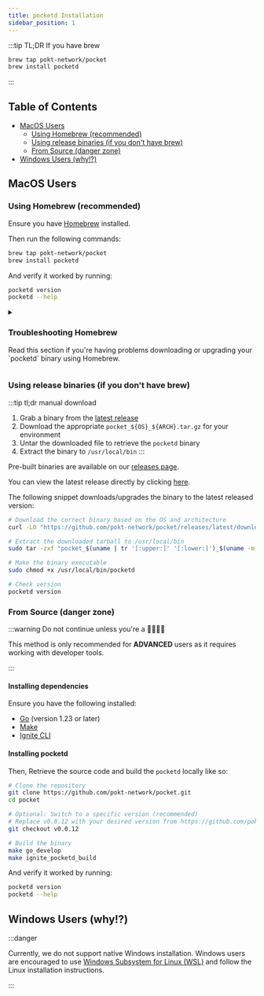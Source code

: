 ```yaml
---
title: pocketd Installation
sidebar_position: 1
---
```


:::tip TL;DR If you have brew

```bash
brew tap pokt-network/pocket
brew install pocketd
```

:::

## Table of Contents <!-- omit in toc -->

- [MacOS Users](#macos-users)
  - [Using Homebrew (recommended)](#using-homebrew-recommended)
  - [Using release binaries (if you don't have brew)](#using-release-binaries-if-you-dont-have-brew)
  - [From Source (danger zone)](#from-source-danger-zone)
- [Windows Users (why!?)](#windows-users-why)

## MacOS Users

### Using Homebrew (recommended)

Ensure you have [Homebrew](https://brew.sh/) installed.

Then run the following commands:

```bash
brew tap pokt-network/pocket
brew install pocketd
```

And verify it worked by running:

```bash
pocketd version
pocketd --help
```

<details>
<summary>
<h3>Troubleshooting Homebrew</h3>
<p>
Read this section if you're having problems downloading or upgrading your `pocketd` binary using Homebrew.
</p>
</summary>

The source code for the Homebrew formula is available in the [homebrew-pocket](https://github.com/pokt-network/homebrew-pocket) repository.

If you encounter any issues, like being unable to install the latest version, you can try the following:

```bash
brew update
brew upgrade pocketd
```

Or as a last resort, you can try the following:

```bash
brew tap --repair
brew untap pokt-network/pocket
brew uninstall pocketd
brew tap pokt-network/pocket
brew install pocketd
```

</details>

### Using release binaries (if you don't have brew)

:::tip tl;dr manual download

1. Grab a binary from the [latest release](https://github.com/pokt-network/pocket/releases/latest)
2. Download the appropriate `pocket_${OS}_${ARCH}.tar.gz` for your environment
3. Untar the downloaded file to retrieve the `pocketd` binary
4. Extract the binary to `/usr/local/bin`
   :::

Pre-built binaries are available on our [releases page](https://github.com/pokt-network/pocket/releases).

You can view the latest release directly by clicking [here](https://github.com/pokt-network/pocket/releases/latest).

The following snippet downloads/upgrades the binary to the latest released version:

```bash
# Download the correct binary based on the OS and architecture
curl -LO "https://github.com/pokt-network/pocket/releases/latest/download/pocket_$(uname | tr '[:upper:]' '[:lower:]')_$(uname -m | sed 's/x86_64/amd64/;s/aarch64/arm64/').tar.gz"

# Extract the downloaded tarball to /usr/local/bin
sudo tar -zxf "pocket_$(uname | tr '[:upper:]' '[:lower:]')_$(uname -m | sed 's/x86_64/amd64/;s/aarch64/arm64/').tar.gz" -C /usr/local/bin

# Make the binary executable
sudo chmod +x /usr/local/bin/pocketd

# Check version
pocketd version
```

### From Source (danger zone)

:::warning Do not continue unless you're a 🚀👨‍💻💎

This method is only recommended for **ADVANCED** users as it requires working with developer tools.

:::

#### Installing dependencies <!-- omit in toc -->

Ensure you have the following installed:

- [Go](https://go.dev/doc/install) (version 1.23 or later)
- [Make](https://www.gnu.org/software/make/)
- [Ignite CLI](https://docs.ignite.com/welcome/install)

#### Installing pocketd <!-- omit in toc -->

Then, Retrieve the source code and build the `pocketd` locally like so:

```bash
# Clone the repository
git clone https://github.com/pokt-network/pocket.git
cd pocket

# Optional: Switch to a specific version (recommended)
# Replace v0.0.12 with your desired version from https://github.com/pokt-network/pocket/releases
git checkout v0.0.12

# Build the binary
make go_develop
make ignite_pocketd_build
```

And verify it worked by running:

```bash
pocketd version
pocketd --help
```

## Windows Users (why!?)

:::danger

Currently, we do not support native Windows installation. Windows users are encouraged
to use [Windows Subsystem for Linux (WSL)](https://docs.microsoft.com/en-us/windows/wsl/install)
and follow the Linux installation instructions.

:::

